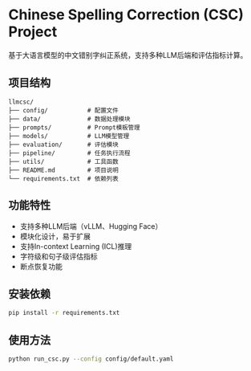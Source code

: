 # Chinese Spelling Correction (CSC) Project

基于大语言模型的中文错别字纠正系统，支持多种LLM后端和评估指标计算。

## 项目结构

```
llmcsc/
├── config/           # 配置文件
├── data/             # 数据处理模块
├── prompts/          # Prompt模板管理
├── models/           # LLM模型管理
├── evaluation/       # 评估模块
├── pipeline/         # 任务执行流程
├── utils/            # 工具函数
├── README.md         # 项目说明
└── requirements.txt  # 依赖列表
```

## 功能特性

- 支持多种LLM后端（vLLM、Hugging Face）
- 模块化设计，易于扩展
- 支持In-context Learning (ICL)推理
- 字符级和句子级评估指标
- 断点恢复功能

## 安装依赖

```bash
pip install -r requirements.txt
```

## 使用方法

```bash
python run_csc.py --config config/default.yaml
